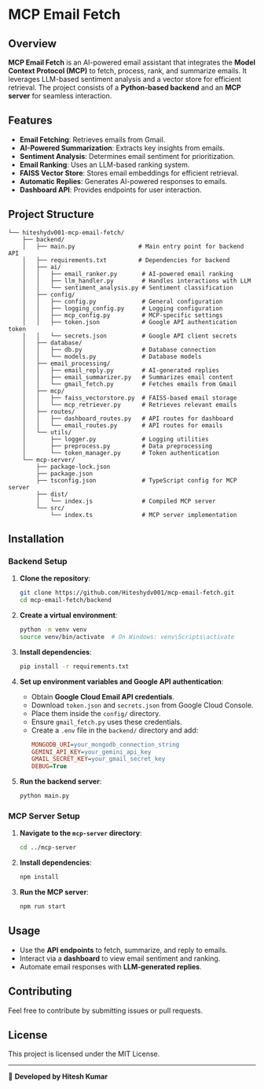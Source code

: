 # MCP Email Fetch

## Overview
**MCP Email Fetch** is an AI-powered email assistant that integrates the **Model Context Protocol (MCP)** to fetch, process, rank, and summarize emails. It leverages LLM-based sentiment analysis and a vector store for efficient retrieval. The project consists of a **Python-based backend** and an **MCP server** for seamless interaction.

## Features
- **Email Fetching**: Retrieves emails from Gmail.
- **AI-Powered Summarization**: Extracts key insights from emails.
- **Sentiment Analysis**: Determines email sentiment for prioritization.
- **Email Ranking**: Uses an LLM-based ranking system.
- **FAISS Vector Store**: Stores email embeddings for efficient retrieval.
- **Automatic Replies**: Generates AI-powered responses to emails.
- **Dashboard API**: Provides endpoints for user interaction.

## Project Structure
```
└── hiteshydv001-mcp-email-fetch/
    ├── backend/
    │   ├── main.py                  # Main entry point for backend API
    │   ├── requirements.txt         # Dependencies for backend
    │   ├── ai/
    │   │   ├── email_ranker.py       # AI-powered email ranking
    │   │   ├── llm_handler.py        # Handles interactions with LLM
    │   │   └── sentiment_analysis.py # Sentiment classification
    │   ├── config/
    │   │   ├── config.py             # General configuration
    │   │   ├── logging_config.py     # Logging configuration
    │   │   ├── mcp_config.py         # MCP-specific settings
    │   │   ├── token.json            # Google API authentication token
    │   │   └── secrets.json          # Google API client secrets
    │   ├── database/
    │   │   ├── db.py                 # Database connection
    │   │   └── models.py             # Database models
    │   ├── email_processing/
    │   │   ├── email_reply.py        # AI-generated replies
    │   │   ├── email_summarizer.py   # Summarizes email content
    │   │   └── gmail_fetch.py        # Fetches emails from Gmail
    │   ├── mcp/
    │   │   ├── faiss_vectorstore.py  # FAISS-based email storage
    │   │   └── mcp_retriever.py      # Retrieves relevant emails
    │   ├── routes/
    │   │   ├── dashboard_routes.py   # API routes for dashboard
    │   │   └── email_routes.py       # API routes for emails
    │   └── utils/
    │       ├── logger.py             # Logging utilities
    │       ├── preprocess.py         # Data preprocessing
    │       └── token_manager.py      # Token authentication
    └── mcp-server/
        ├── package-lock.json
        ├── package.json
        ├── tsconfig.json             # TypeScript config for MCP server
        ├── dist/
        │   └── index.js              # Compiled MCP server
        └── src/
            └── index.ts              # MCP server implementation
```

## Installation
### Backend Setup
1. **Clone the repository**:
   ```sh
   git clone https://github.com/Hiteshydv001/mcp-email-fetch.git
   cd mcp-email-fetch/backend
   ```
2. **Create a virtual environment**:
   ```sh
   python -m venv venv
   source venv/bin/activate  # On Windows: venv\Scripts\activate
   ```
3. **Install dependencies**:
   ```sh
   pip install -r requirements.txt
   ```
4. **Set up environment variables and Google API authentication**:
   - Obtain **Google Cloud Email API credentials**.
   - Download `token.json` and `secrets.json` from Google Cloud Console.
   - Place them inside the `config/` directory.
   - Ensure `gmail_fetch.py` uses these credentials.
   - Create a `.env` file in the `backend/` directory and add:
     ```ini
     MONGODB_URI=your_mongodb_connection_string
     GEMINI_API_KEY=your_gemini_api_key
     GMAIL_SECRET_KEY=your_gmail_secret_key
     DEBUG=True
     ```

5. **Run the backend server**:
   ```sh
   python main.py
   ```

### MCP Server Setup
1. **Navigate to the `mcp-server` directory**:
   ```sh
   cd ../mcp-server
   ```
2. **Install dependencies**:
   ```sh
   npm install
   ```
3. **Run the MCP server**:
   ```sh
   npm run start
   ```

## Usage
- Use the **API endpoints** to fetch, summarize, and reply to emails.
- Interact via a **dashboard** to view email sentiment and ranking.
- Automate email responses with **LLM-generated replies**.

## Contributing
Feel free to contribute by submitting issues or pull requests.

## License
This project is licensed under the MIT License.

---
🚀 **Developed by Hitesh Kumar**

